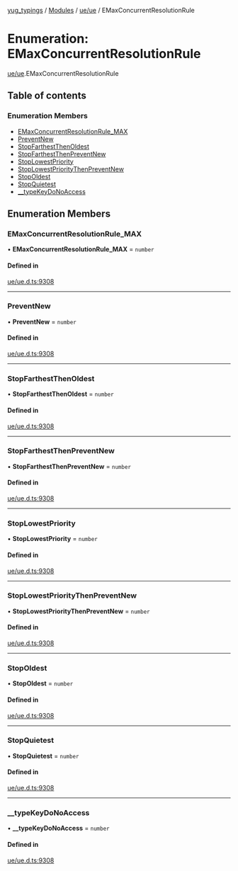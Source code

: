 [yug_typings](../README.md) / [Modules](../modules.md) / [ue/ue](../modules/ue_ue.md) / EMaxConcurrentResolutionRule

# Enumeration: EMaxConcurrentResolutionRule

[ue/ue](../modules/ue_ue.md).EMaxConcurrentResolutionRule

## Table of contents

### Enumeration Members

- [EMaxConcurrentResolutionRule\_MAX](ue_ue.EMaxConcurrentResolutionRule.md#emaxconcurrentresolutionrule_max)
- [PreventNew](ue_ue.EMaxConcurrentResolutionRule.md#preventnew)
- [StopFarthestThenOldest](ue_ue.EMaxConcurrentResolutionRule.md#stopfarthestthenoldest)
- [StopFarthestThenPreventNew](ue_ue.EMaxConcurrentResolutionRule.md#stopfarthestthenpreventnew)
- [StopLowestPriority](ue_ue.EMaxConcurrentResolutionRule.md#stoplowestpriority)
- [StopLowestPriorityThenPreventNew](ue_ue.EMaxConcurrentResolutionRule.md#stoplowestprioritythenpreventnew)
- [StopOldest](ue_ue.EMaxConcurrentResolutionRule.md#stopoldest)
- [StopQuietest](ue_ue.EMaxConcurrentResolutionRule.md#stopquietest)
- [\_\_typeKeyDoNoAccess](ue_ue.EMaxConcurrentResolutionRule.md#__typekeydonoaccess)

## Enumeration Members

### EMaxConcurrentResolutionRule\_MAX

• **EMaxConcurrentResolutionRule\_MAX** = `number`

#### Defined in

[ue/ue.d.ts:9308](https://github.com/YugMetaverse/yug_typings/blob/25cad34/ue/ue.d.ts#L9308)

___

### PreventNew

• **PreventNew** = `number`

#### Defined in

[ue/ue.d.ts:9308](https://github.com/YugMetaverse/yug_typings/blob/25cad34/ue/ue.d.ts#L9308)

___

### StopFarthestThenOldest

• **StopFarthestThenOldest** = `number`

#### Defined in

[ue/ue.d.ts:9308](https://github.com/YugMetaverse/yug_typings/blob/25cad34/ue/ue.d.ts#L9308)

___

### StopFarthestThenPreventNew

• **StopFarthestThenPreventNew** = `number`

#### Defined in

[ue/ue.d.ts:9308](https://github.com/YugMetaverse/yug_typings/blob/25cad34/ue/ue.d.ts#L9308)

___

### StopLowestPriority

• **StopLowestPriority** = `number`

#### Defined in

[ue/ue.d.ts:9308](https://github.com/YugMetaverse/yug_typings/blob/25cad34/ue/ue.d.ts#L9308)

___

### StopLowestPriorityThenPreventNew

• **StopLowestPriorityThenPreventNew** = `number`

#### Defined in

[ue/ue.d.ts:9308](https://github.com/YugMetaverse/yug_typings/blob/25cad34/ue/ue.d.ts#L9308)

___

### StopOldest

• **StopOldest** = `number`

#### Defined in

[ue/ue.d.ts:9308](https://github.com/YugMetaverse/yug_typings/blob/25cad34/ue/ue.d.ts#L9308)

___

### StopQuietest

• **StopQuietest** = `number`

#### Defined in

[ue/ue.d.ts:9308](https://github.com/YugMetaverse/yug_typings/blob/25cad34/ue/ue.d.ts#L9308)

___

### \_\_typeKeyDoNoAccess

• **\_\_typeKeyDoNoAccess** = `number`

#### Defined in

[ue/ue.d.ts:9308](https://github.com/YugMetaverse/yug_typings/blob/25cad34/ue/ue.d.ts#L9308)
